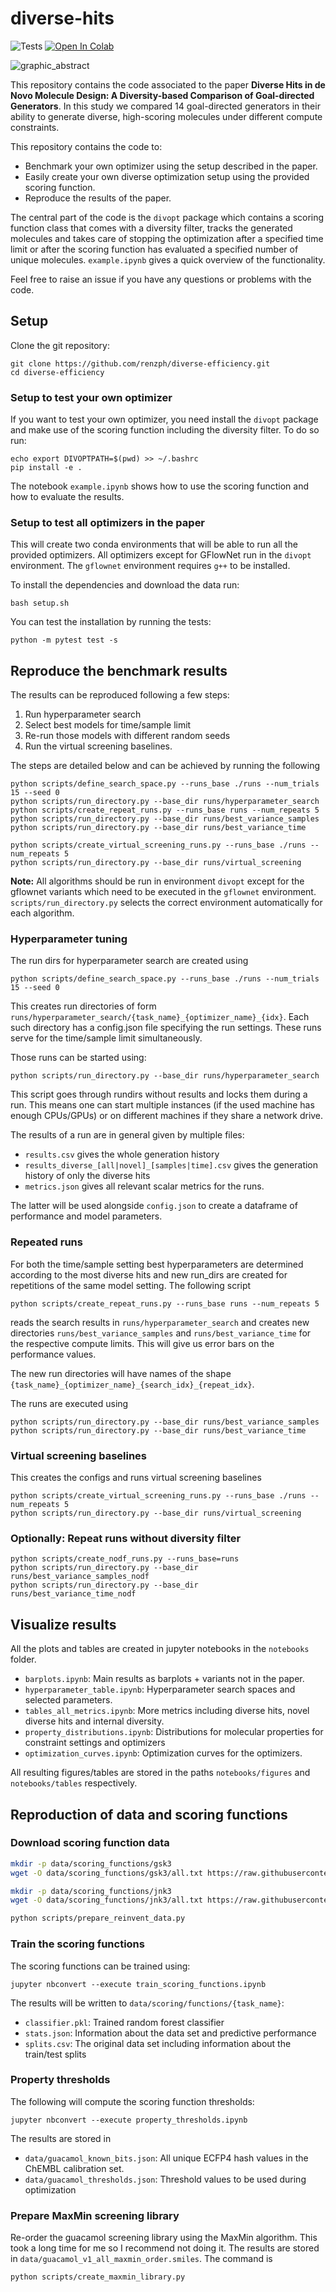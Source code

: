 # diverse-hits
![Tests](https://github.com/ml-jku/diverse-hits/actions/workflows/test_main.yml/badge.svg?branch=main)
<a target="_blank" href="https://colab.research.google.com/github/ml-jku/diverse-hits/blob/main/example.ipynb">
  <img src="https://colab.research.google.com/assets/colab-badge.svg" alt="Open In Colab"/>
</a>


![graphic_abstract](https://github.com/ml-jku/diverse-hits/blob/main/notebooks/figures/graphic_abstract.png?raw=true)

This repository contains the code associated to the paper
**Diverse Hits in de Novo Molecule Design: A Diversity-based Comparison of Goal-directed Generators**. In this study we compared 14 goal-directed generators in their ability to generate diverse, high-scoring molecules under different compute constraints.

This repository contains the code to:
- Benchmark your own optimizer using the setup described in the paper. 
- Easily create your own diverse optimization setup using the provided scoring function.
- Reproduce the results of the paper.

The central part of the code is the `divopt` package which contains a scoring function class that comes with a diversity filter, tracks the generated molecules and takes care of stopping the optimization after a specified time limit or after the scoring function has evaluated a specified number of unique molecules. `example.ipynb` gives a quick overview of the functionality.

Feel free to raise an issue if you have any questions or problems with the code.

## Setup
Clone the git repository:
```
git clone https://github.com/renzph/diverse-efficiency.git
cd diverse-efficiency
```

### Setup to test your own optimizer
If you want to test your own optimizer, you need install the `divopt` package and make use of the scoring function including the diversity filter. To do so run:

```
echo export DIVOPTPATH=$(pwd) >> ~/.bashrc
pip install -e .
```
The notebook `example.ipynb` shows how to use the scoring function and how to evaluate the results.

### Setup to test all optimizers in the paper
This will create two conda environments that will be able to run all the provided optimizers.
All optimizers except for GFlowNet run in the `divopt` environment.
The `gflownet` environment requires `g++` to be installed. 

To install the dependencies and download the data run:
```
bash setup.sh
```

You can test the installation by running the tests:
```
python -m pytest test -s
```

## Reproduce the benchmark results
The results can be reproduced following a few steps:
1. Run hyperparameter search
2. Select best models for time/sample limit
3. Re-run those models with different random seeds
4. Run the virtual screening baselines. 

The steps are detailed below and can be achieved by running the following
```
python scripts/define_search_space.py --runs_base ./runs --num_trials 15 --seed 0
python scripts/run_directory.py --base_dir runs/hyperparameter_search
python scripts/create_repeat_runs.py --runs_base runs --num_repeats 5
python scripts/run_directory.py --base_dir runs/best_variance_samples
python scripts/run_directory.py --base_dir runs/best_variance_time

python scripts/create_virtual_screening_runs.py --runs_base ./runs --num_repeats 5
python scripts/run_directory.py --base_dir runs/virtual_screening
```

**Note:** All algorithms should be run in environment `divopt` except for the gflownet variants which need to be executed in the `gflownet` environment. `scripts/run_directory.py` selects the correct environment automatically for each algorithm.

### Hyperparameter tuning 
The run dirs for hyperparameter search are created using 
```
python scripts/define_search_space.py --runs_base ./runs --num_trials 15 --seed 0
```

This creates run directories of form `runs/hyperparameter_search/{task_name}_{optimizer_name}_{idx}`.
Each such directory has a config.json file specifying the run settings. 
These runs serve for the time/sample limit simultaneously.

Those runs can be started using:
```
python scripts/run_directory.py --base_dir runs/hyperparameter_search
```
This script goes through rundirs without results and locks them during a run. 
This means one can start multiple instances (if the used machine has enough CPUs/GPUs)
or on different machines if they share a network drive.

The results of a run are in general given by multiple files:
- `results.csv` gives the whole generation history
- `results_diverse_[all|novel]_[samples|time].csv` gives the generation history of only the diverse hits 
- `metrics.json` gives all relevant scalar metrics for the runs.

The latter will be used alongside `config.json` to create a dataframe of performance and 
model parameters.

### Repeated runs
For both the time/sample setting best hyperparameters are determined according to 
the most diverse hits and new run_dirs are created for repetitions of the same model setting.
The following script 

```
python scripts/create_repeat_runs.py --runs_base runs --num_repeats 5 
```

reads the search results in `runs/hyperparameter_search` and creates 
new directories `runs/best_variance_samples` and `runs/best_variance_time` for the respective compute limits. This will give us error bars on the performance values.

The new run directories will have names of the shape `{task_name}_{optimizer_name}_{search_idx}_{repeat_idx}`. 

The runs are executed using 
```
python scripts/run_directory.py --base_dir runs/best_variance_samples
python scripts/run_directory.py --base_dir runs/best_variance_time
```
### Virtual screening baselines
This creates the configs and runs virtual screening baselines
```
python scripts/create_virtual_screening_runs.py --runs_base ./runs --num_repeats 5
python scripts/run_directory.py --base_dir runs/virtual_screening
```

### Optionally: Repeat runs without diversity filter
```
python scripts/create_nodf_runs.py --runs_base=runs
python scripts/run_directory.py --base_dir runs/best_variance_samples_nodf  
python scripts/run_directory.py --base_dir runs/best_variance_time_nodf  
```


## Visualize results
All the plots and tables are created in jupyter notebooks in the `notebooks` folder.

- `barplots.ipynb`: Main results as barplots + variants not in the paper.
- `hyperparameter_table.ipynb`: Hyperparameter search spaces and selected parameters.
- `tables_all_metrics.ipynb`: More metrics including diverse hits, novel diverse hits and internal diversity.
- `property_distributions.ipynb`: Distributions for molecular properties for constraint settings and optimizers
- `optimization_curves.ipynb`: Optimization curves for the optimizers.

All resulting figures/tables are stored in the paths  `notebooks/figures` and `notebooks/tables` respectively.

## Reproduction of data and scoring functions

### Download scoring function data
```bash
mkdir -p data/scoring_functions/gsk3
wget -O data/scoring_functions/gsk3/all.txt https://raw.githubusercontent.com/wengong-jin/multiobj-rationale/master/data/gsk3/all.txt

mkdir -p data/scoring_functions/jnk3
wget -O data/scoring_functions/jnk3/all.txt https://raw.githubusercontent.com/wengong-jin/multiobj-rationale/master/data/jnk3/all.txt

python scripts/prepare_reinvent_data.py
```

### Train the scoring functions
The scoring functions can be trained using:
```
jupyter nbconvert --execute train_scoring_functions.ipynb
``` 
The results will be written to `data/scoring/functions/{task_name}`:
- `classifier.pkl`: Trained random forest classifier 
- `stats.json`: Information about the data set and predictive performance
- `splits.csv`: The original data set including information about the train/test splits

### Property thresholds
The following will compute the scoring function thresholds:
```
jupyter nbconvert --execute property_thresholds.ipynb
```
The results are stored in 
- `data/guacamol_known_bits.json`: All unique ECFP4 hash values in the ChEMBL calibration set.
- `data/guacamol_thresholds.json`: Threshold values to be used during optimization


### Prepare MaxMin screening library
Re-order the guacamol screening library using the MaxMin algorithm. 
This took a long time for me so I recommend not doing it. The results are stored in `data/guacamol_v1_all_maxmin_order.smiles`.
The command is
```
python scripts/create_maxmin_library.py
```





